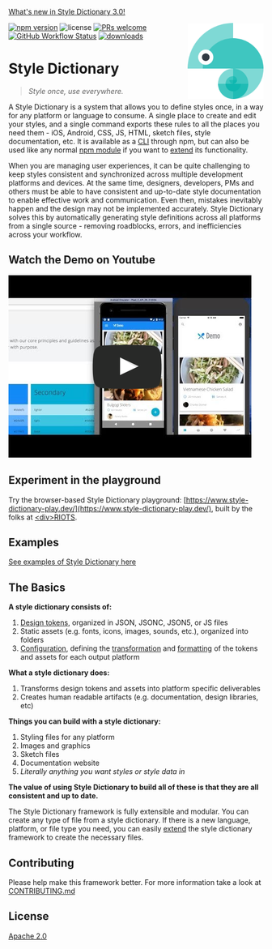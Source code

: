 [What's new in Style Dictionary 3.0!](version_3.md)

<img src="assets/logo.png" alt="Style Dictionary logo" title="StyleDictionary" width="150" align="right" />

[![npm version](https://img.shields.io/npm/v/style-dictionary.svg?style=flat-square)](https://badge.fury.io/js/style-dictionary)
![license](https://img.shields.io/npm/l/style-dictionary.svg?style=flat-square)
[![PRs welcome](https://img.shields.io/badge/PRs-welcome-brightgreen.svg?style=flat-square)](https://github.com/amzn/style-dictionary/blob/main/CONTRIBUTING.md#submitting-pull-requests)
[![GitHub Workflow Status](https://img.shields.io/github/workflow/status/amzn/style-dictionary/Test?style=flat-square)](https://github.com/amzn/style-dictionary/actions/workflows/test.yml)
[![downloads](https://img.shields.io/npm/dm/style-dictionary.svg?style=flat-square)](https://www.npmjs.com/package/style-dictionary)

# Style Dictionary

> _Style once, use everywhere._

A Style Dictionary is a system that allows you to define styles once, in a way for any platform or language to consume. A single place to create and edit your styles, and a single command exports these rules to all the places you need them - iOS, Android, CSS, JS, HTML, sketch files, style documentation, etc. It is available as a [CLI](using_the_cli.md) through npm, but can also be used like any normal [npm module](using_the_npm_module.md) if you want to [extend](extending.md) its functionality.

When you are managing user experiences, it can be quite challenging to keep styles consistent and synchronized across multiple development platforms and devices. At the same time, designers, developers, PMs and others must be able to have consistent and up-to-date style documentation to enable effective work and communication. Even then, mistakes inevitably happen and the design may not be implemented accurately. Style Dictionary solves this by automatically generating style definitions across all platforms from a single source - removing roadblocks, errors, and inefficiencies across your workflow.

## Watch the Demo on Youtube

[![Watch the video](assets/fake_player.png)](http://youtu.be/1HREvonfqhY)

## Experiment in the playground

Try the browser-based Style Dictionary playground: [https://www.style-dictionary-play.dev/](https://www.style-dictionary-play.dev/), built by the folks at [\<div\>RIOTS](https://divriots.com/).

## Examples

[See examples of Style Dictionary here](examples.md)

## The Basics

**A style dictionary consists of:**

1. [Design tokens](tokens.md), organized in JSON, JSONC, JSON5, or JS files
1. Static assets (e.g. fonts, icons, images, sounds, etc.), organized into folders
1. [Configuration](config.md), defining the [transformation](transforms.md) and [formatting](formats.md) of the tokens and assets for each output platform

**What a style dictionary does:**

1. Transforms design tokens and assets into platform specific deliverables
1. Creates human readable artifacts (e.g. documentation, design libraries, etc)

**Things you can build with a style dictionary:**

1. Styling files for any platform
1. Images and graphics
1. Sketch files
1. Documentation website
1. _Literally anything you want styles or style data in_

**The value of using Style Dictionary to build all of these is that they are all consistent and up to date.**

The Style Dictionary framework is fully extensible and modular. You can create any type of file from a style dictionary. If there is a new language, platform, or file type you need, you can easily [extend](extending.md) the style dictionary framework to create the necessary files.

## Contributing

Please help make this framework better. For more information take a look at [CONTRIBUTING.md](https://github.com/amzn/style-dictionary/blob/main/CONTRIBUTING.md)

## License

[Apache 2.0](https://github.com/amzn/style-dictionary/blob/main/LICENSE)
